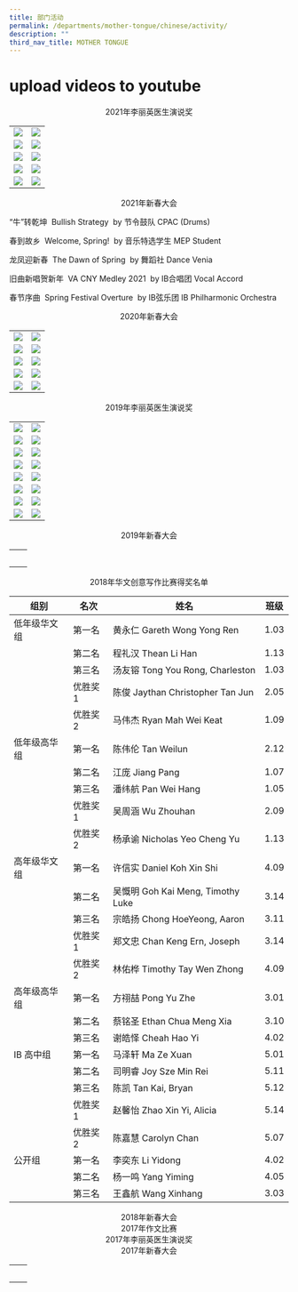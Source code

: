 ```yaml
---
title: 部门活动
permalink: /departments/mother-tongue/chinese/activity/
description: ""
third_nav_title: MOTHER TONGUE
---
```

# upload videos to youtube

<center>2021年李丽英医生演说奖</center>

|   |   |
|---|---|
|  ![](/images/Our%20Departments/Chinese/Activity/2021LLE1-300x200.jpg) |   ![](/images/Our%20Departments/Chinese/Activity/2021LLE2-300x200.jpg)  |
|   ![](/images/Our%20Departments/Chinese/Activity/2021LLE3-300x200.jpg)  |   ![](/images/Our%20Departments/Chinese/Activity/2021LLE4-300x200.jpg)  |
|    ![](/images/Our%20Departments/Chinese/Activity/2021LLE5-300x200.jpg) |   ![](/images/Our%20Departments/Chinese/Activity/2021LLE6-300x200.jpg)  |
|    ![](/images/Our%20Departments/Chinese/Activity/2021LLE7-300x200.jpg) |   ![](/images/Our%20Departments/Chinese/Activity/2021LLE-300x200.jpg)  |
|    ![](/images/Our%20Departments/Chinese/Activity/2021LLE9-300x200.jpg) |   ![](/images/Our%20Departments/Chinese/Activity/2021LLE10-300x200.jpg)  |

<center>2021年新春大会</center>


“牛”转乾坤  Bullish Strategy  by 节令鼓队 CPAC (Drums)

春到故乡  Welcome, Spring!  by 音乐特选学生 MEP Student



龙凤迎新春  The Dawn of Spring  by 舞蹈社 Dance Venia



旧曲新唱贺新年  VA CNY Medley 2021  by IB合唱团 Vocal Accord



春节序曲  Spring Festival Overture  by IB弦乐团 IB Philharmonic Orchestra


<center>2020年新春大会</center>

|   |   |
|---|---|
| ![](/images/Our%20Departments/Chinese/Activity/5-300x200.jpg)  |  ![](/images/Our%20Departments/Chinese/Activity/2-300x200.jpg)   |
| ![](/images/Our%20Departments/Chinese/Activity/3-300x200.jpg)  |  ![](/images/Our%20Departments/Chinese/Activity/1-300x200.jpg)   |
| ![](/images/Our%20Departments/Chinese/Activity/6-300x200.jpg)  |  ![](/images/Our%20Departments/Chinese/Activity/7-300x200.jpg)   |
| ![](/images/Our%20Departments/Chinese/Activity/8-300x214.jpg)  |  ![](/images/Our%20Departments/Chinese/Activity/9-300x200.jpg)   |
| ![](/images/Our%20Departments/Chinese/Activity/10-300x200.jpg)  |  ![](/images/Our%20Departments/Chinese/Activity/4-300x200.jpg)   |

<center>2019年李丽英医生演说奖</center>


|   |   |
|---|---|
| ![](/images/Our%20Departments/Chinese/Activity/2019-LLE-1-300x200.jpg)  | ![](/images/Our%20Departments/Chinese/Activity/2019-LLE-2-300x200.jpg)   |
| ![](/images/Our%20Departments/Chinese/Activity/2019-LLE-3-300x200.jpg)  | ![](/images/Our%20Departments/Chinese/Activity/2019-LLE-4-300x234.jpg)   |
| ![](/images/Our%20Departments/Chinese/Activity/2019-LLE-5-300x200.jpg)  | ![](/images/Our%20Departments/Chinese/Activity/2019-LLE-6-300x200.jpg)   |
| ![](/images/Our%20Departments/Chinese/Activity/2019-LLE-7-300x200.jpg)  | ![](/images/Our%20Departments/Chinese/Activity/2019-LLE-8-300x200.jpg)   |
| ![](/images/Our%20Departments/Chinese/Activity/2019-LLE-9-300x200.jpg)  | ![](/images/Our%20Departments/Chinese/Activity/2019-LLE-10-300x200.jpg)   |
| ![](/images/Our%20Departments/Chinese/Activity/2019-LLE-11-300x200.jpg)  | ![](/images/Our%20Departments/Chinese/Activity/2019-LLE-12-300x200.jpg)   |
| ![](/images/Our%20Departments/Chinese/Activity/2019-LLE-13-300x200.jpg)  | ![](/images/Our%20Departments/Chinese/Activity/2019-LLE-14-300x200.jpg)   |
| ![](/images/Our%20Departments/Chinese/Activity/2019-LLE-15-300x200.jpg)  | ![](/images/Our%20Departments/Chinese/Activity/2019-LLE-16-300x200.jpg)   |

<center>2019年新春大会</center>


|   |   |
|---|---|
|   |   |
|   |   |
|   |   |
|   |   |
|   |   |

<center>2018年华文创意写作比赛得奖名单</center>

| 组别         | 名次    | 姓名                              | 班级 |
|--------------|---------|----------|------|
| 低年级华文组 | 第一名  | 黄永仁 Gareth Wong Yong Ren       | 1.03 |
|              | 第二名  | 程礼汉 Thean Li Han               | 1.13 |
|              | 第三名  | 汤友镕 Tong You Rong, Charleston  | 1.03 |
|              | 优胜奖1 | 陈俊 Jaythan Christopher Tan Jun  | 2.05 |
|              | 优胜奖2 | 马伟杰 Ryan Mah Wei Keat          | 1.09 |
| 低年级高华组 | 第一名  | 陈伟伦 Tan Weilun                 | 2.12 |
|              | 第二名  | 江庞 Jiang Pang                   | 1.07 |
|              | 第三名  | 潘纬航 Pan Wei Hang               | 1.05 |
|              | 优胜奖1 | 吴周涵 Wu Zhouhan                 | 2.09 |
|              | 优胜奖2 | 杨承谕 Nicholas Yeo Cheng Yu      | 1.13 |
| 高年级华文组 | 第一名  | 许信实 Daniel Koh Xin Shi         | 4.09 |
|              | 第二名  | 吴慨明 Goh Kai Meng, Timothy Luke | 3.14 |
|              | 第三名  | 宗皓扬 Chong HoeYeong, Aaron      | 3.11 |
|              | 优胜奖1 | 郑文忠 Chan Keng Ern, Joseph      | 3.14 |
|              | 优胜奖2 | 林佑桦 Timothy Tay Wen Zhong      | 4.09 |
| 高年级高华组 | 第一名  | 方祤喆 Pong Yu Zhe                | 3.01 |
|              | 第二名  | 蔡铭圣 Ethan Chua Meng Xia        | 3.10 |
|              | 第三名  | 谢皓怿 Cheah Hao Yi               | 4.02 |
| IB 高中组    | 第一名  | 马泽轩 Ma Ze Xuan                 | 5.01 |
|              | 第二名  | 司明睿 Joy Sze Min Rei            | 5.11 |
|              | 第三名  | 陈凯 Tan Kai, Bryan               | 5.12 |
|              | 优胜奖1 | 赵馨怡 Zhao Xin Yi, Alicia        | 5.14 |
|              | 优胜奖2 | 陈嘉慧 Carolyn Chan               | 5.07 |
| 公开组       | 第一名  | 李奕东 Li Yidong                  | 4.02 |
|              | 第二名  | 杨一鸣 Yang Yiming                | 4.05 |
|              | 第三名  | 王鑫航 Wang Xinhang               | 3.03 |

<center>2018年新春大会</center>

<center>2017年作文比赛</center>


<center>2017年李丽英医生演说奖</center>

<center>2017年新春大会</center>

|   |   |
|---|---|
|   |   |
|   |   |
|   |   |
|   |   |
|   |   |